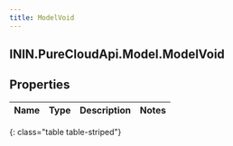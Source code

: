 ```yaml
---
title: ModelVoid
---
```

## ININ.PureCloudApi.Model.ModelVoid

## Properties

|Name | Type | Description | Notes|
|------------ | ------------- | ------------- | -------------|
{: class="table table-striped"}


